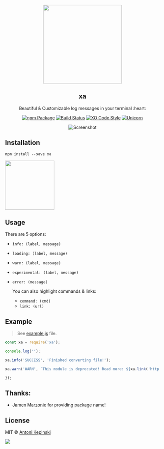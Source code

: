 <p align="center">
  <img src="https://i.imgur.com/2n3U5I8.png" href="https://github.com/xxczaki/xa" height="256">
  <h2 align="center">xa</h2>
  <p align="center">Beautiful & Customizable log messages in your terminal :heart:<p>
  
<p align="center"><a href="https://www.npmjs.com/package/xa"><img src="https://badge.fury.io/js/xa.svg" alt="npm Package"></a>  <a href="https://travis-ci.org/xxczaki/xa"><img src="https://travis-ci.org/xxczaki/xa.svg?branch=master" alt="Build Status"></a> <a href="https://github.com/sindresorhus/xo"><img src="https://img.shields.io/badge/code_style-XO-5ed9c7.svg" alt="XO Code Style"></a> <a href="https://www.youtube.com/watch?v=9auOCbH5Ns4"><img src="https://img.shields.io/badge/unicorn-approved-ff69b4.svg" alt="Unicorn"></a>
  </p>
  
 
 <p align="center"><img src="https://i.imgur.com/DxjXF8T.png" alt="Screenshot"></p>

## Installation 

``` 
npm install --save xa
```
<a href="https://www.patreon.com/akepinski">
	<img src="https://c5.patreon.com/external/logo/become_a_patron_button@2x.png" width="160">
</a>

## Usage

There are 5 options:
  
- `info: (label, message)`

- `loading: (label, message)`

- `warn: (label, message)`

- `experimental: (label, message)`

- `error: (message)`
  
  You can also highlight commands & links:
  
  - `command: (cmd)`
  - `link: (url)`
  
## Example

> See [example.js](https://github.com/xxczaki/xa/blob/master/example.js) file.

```js
const xa = require('xa');

console.log('');

xa.info('SUCCESS', 'Finished converting file!');

xa.warn('WARN', `This module is deprecated! Read more: ${xa.link('http://example.com')}`);

});
```

## Thanks:

- [Jamen Marzonie](https://www.npmjs.com/~jamen) for providing package name!

## License

MIT © [Antoni Kepinski](https://akepinski.me)

<a href="https://app.fossa.io/projects/git%2Bgithub.com%2Fxxczaki%2Fxa?ref=badge_large" alt="FOSSA Status"><img src="https://app.fossa.io/api/projects/git%2Bgithub.com%2Fxxczaki%2Fxa.svg?type=large"/></a>




